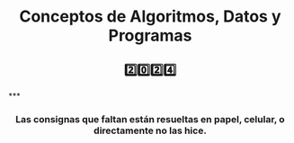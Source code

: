 <h1 align="center">Conceptos de Algoritmos, Datos y Programas</h1>
<h2 align="center">2️⃣0️⃣2️⃣4️⃣</h2>
***
<h3 align="center">Las consignas que faltan están resueltas en papel, celular, o directamente no las hice.</h3>
